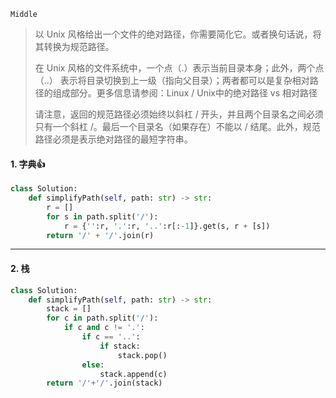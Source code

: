 `Middle`

> 以 Unix 风格给出一个文件的绝对路径，你需要简化它。或者换句话说，将其转换为规范路径。
>
> 在 Unix 风格的文件系统中，一个点（.）表示当前目录本身；此外，两个点 （..） 表示将目录切换到上一级（指向父目录）；两者都可以是复杂相对路径的组成部分。更多信息请参阅：Linux / Unix中的绝对路径 vs 相对路径
>
> 请注意，返回的规范路径必须始终以斜杠 / 开头，并且两个目录名之间必须只有一个斜杠 /。最后一个目录名（如果存在）不能以 / 结尾。此外，规范路径必须是表示绝对路径的最短字符串。
>

#### 1. 字典:+1:

```python
class Solution:
    def simplifyPath(self, path: str) -> str:
        r = []
        for s in path.split('/'):
            r = {'':r, '.':r, '..':r[:-1]}.get(s, r + [s])
        return '/' + '/'.join(r)
```

---

#### 2. 栈

```python
class Solution:
    def simplifyPath(self, path: str) -> str:
        stack = []
        for c in path.split('/'):
            if c and c != '.':  
                if c == '..':
                    if stack:
                        stack.pop()
                else:
                    stack.append(c)
        return '/'+'/'.join(stack)
```

